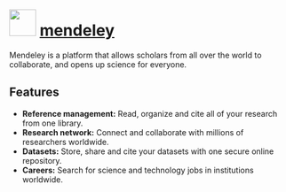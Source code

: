 ﻿# <img src="https://cdn.rawgit.com/chocolatey/chocolatey-coreteampackages/4c7b68edb2f1db5d189b220fa21221fb7a9e2704/icons/mendeley.png" width="48" height="48"/> [mendeley](https://chocolatey.org/packages/mendeley)


Mendeley is a platform that allows scholars from all over the world to collaborate, and opens up science for everyone.

## Features

* **Reference management:** Read, organize and cite all of your research from one library.
* **Research network:** Connect and collaborate with millions of researchers worldwide.
* **Datasets:** Store, share and cite your datasets with one secure online repository.
* **Careers:** Search for science and technology jobs in institutions worldwide.

